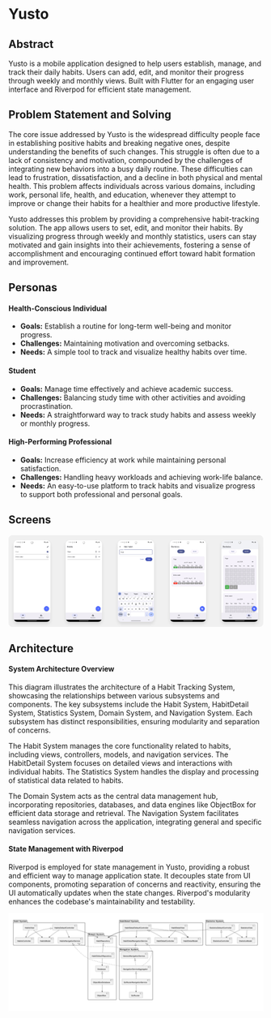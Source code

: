 # Yusto

## Abstract

Yusto is a mobile application designed to help users establish, manage, and track their daily habits. Users can add, edit, and monitor their progress through weekly and monthly views. Built with Flutter for an engaging user interface and Riverpod for efficient state management.

## Problem Statement and Solving

The core issue addressed by Yusto is the widespread difficulty people face in establishing positive habits and breaking negative ones, despite understanding the benefits of such changes. This struggle is often due to a lack of consistency and motivation, compounded by the challenges of integrating new behaviors into a busy daily routine. These difficulties can lead to frustration, dissatisfaction, and a decline in both physical and mental health. This problem affects individuals across various domains, including work, personal life, health, and education, whenever they attempt to improve or change their habits for a healthier and more productive lifestyle.

Yusto addresses this problem by providing a comprehensive habit-tracking solution. The app allows users to set, edit, and monitor their habits. By visualizing progress through weekly and monthly statistics, users can stay motivated and gain insights into their achievements, fostering a sense of accomplishment and encouraging continued effort toward habit formation and improvement.

## Personas

#### Health-Conscious Individual

- **Goals:** Establish a routine for long-term well-being and monitor progress.
- **Challenges:** Maintaining motivation and overcoming setbacks.
- **Needs:** A simple tool to track and visualize healthy habits over time.

#### Student

- **Goals:** Manage time effectively and achieve academic success.
- **Challenges:** Balancing study time with other activities and avoiding procrastination.
- **Needs:** A straightforward way to track study habits and assess weekly or monthly progress.

#### High-Performing Professional

- **Goals:** Increase efficiency at work while maintaining personal satisfaction.
- **Challenges:** Handling heavy workloads and achieving work-life balance.
- **Needs:** An easy-to-use platform to track habits and visualize progress to support both professional and personal goals.

## Screens

<div style="display: flex; justify-content: space-between; background-color: #f0f0f0; padding: 10px; border-radius: 8px;">
    <img src="documents-assets/list-habits.png" alt="List of Habits Checked" style="width: 15%; box-shadow: 0px 4px 6px rgba(0, 0, 0, 0.1); border-radius: 8px;">
    <img src="documents-assets/list-habits-settings.png" alt="List of Habits Settings" style="width: 15%; box-shadow: 0px 4px 6px rgba(0, 0, 0, 0.1); border-radius: 8px;">
    <img src="documents-assets/add-habit.png" alt="Add Habits" style="width: 15%; box-shadow: 0px 4px 6px rgba(0, 0, 0, 0.1); border-radius: 8px;">
    <img src="documents-assets/statistics-week.png" alt="Weekly Statistics" style="width: 15%; box-shadow: 0px 4px 6px rgba(0, 0, 0, 0.1); border-radius: 8px;">
    <img src="documents-assets/statistics-month.png" alt="Monthly Statistics" style="width: 15%; box-shadow: 0px 4px 6px rgba(0, 0, 0, 0.1); border-radius: 8px;">
</div>

## Architecture

#### System Architecture Overview

This diagram illustrates the architecture of a Habit Tracking System, showcasing the relationships between various subsystems and components. The key subsystems include the Habit System, HabitDetail System, Statistics System, Domain System, and Navigation System. Each subsystem has distinct responsibilities, ensuring modularity and separation of concerns.

The Habit System manages the core functionality related to habits, including views, controllers, models, and navigation services. The HabitDetail System focuses on detailed views and interactions with individual habits. The Statistics System handles the display and processing of statistical data related to habits.

The Domain System acts as the central data management hub, incorporating repositories, databases, and data engines like ObjectBox for efficient data storage and retrieval. The Navigation System facilitates seamless navigation across the application, integrating general and specific navigation services.

#### State Management with Riverpod

Riverpod is employed for state management in Yusto, providing a robust and efficient way to manage application state. It decouples state from UI components, promoting separation of concerns and reactivity, ensuring the UI automatically updates when the state changes. Riverpod's modularity enhances the codebase's maintainability and testability.

![Architecture Diagram](documents-assets/arch.png)


